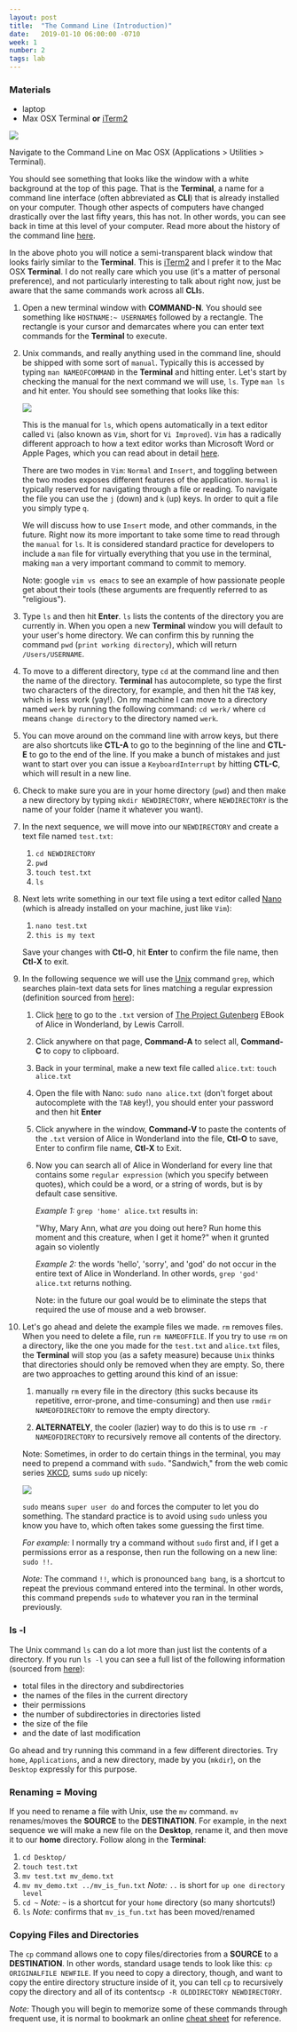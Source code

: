 ```yaml
---
layout: post
title:  "The Command Line (Introduction)"
date:   2019-01-10 06:00:00 -0710
week: 1
number: 2
tags: lab
---
```


### Materials
* laptop
* Max OSX Terminal **or** [iTerm2](https://www.iterm2.com/)

![]({{site.url}}/assets/iterm_vs_macosx_terminal.jpg)

Navigate to the Command Line on Mac OSX (Applications > Utilities > Terminal).

You should see something that looks like the window with a white background at the top of this page. That is the **Terminal**, a name for a command line interface (often abbreviated as **CLI**) that is already installed on your computer. Though other aspects of computers have changed drastically over the last fifty years, this has not. In other words, you can see back in time at this level of your computer. Read more about the history of the command line [here](https://en.wikipedia.org/wiki/Command-line_interface).

In the above photo you will notice a semi-transparent black window that looks fairly similar to the **Terminal**. This is [iTerm2](https://www.iterm2.com/) and I prefer it to the Mac OSX **Terminal**. I do not really care which you use (it's a matter of personal preference), and not particularly interesting to talk about right now, just be aware that the same commands work across all **CLI**s.

1. Open a new terminal window with **COMMAND-N**. You should see something like `HOSTNAME:~ USERNAME$` followed by a rectangle. The rectangle is your cursor and demarcates where you can enter text commands for the **Terminal** to execute.

2. Unix commands, and really anything used in the command line, should be shipped with some sort of `manual`. Typically this is accessed by typing `man NAMEOFCOMMAND` in the **Terminal** and hitting enter. Let's start by checking the manual for the next command we will use, `ls`. Type `man ls` and hit enter. You should see something that looks like this:

    ![]({{site.url}}/assets/man_example.png)

    This is the manual for `ls`, which opens automatically in a text editor called `Vi` (also known as `Vim`, short for `Vi Improved`). `Vim` has a radically different approach to how a text editor works than Microsoft Word or Apple Pages, which you can read about in detail [here](http://www.vim.org/).

    There are two modes in `Vim`: `Normal` and `Insert`, and toggling between the two modes exposes different features of the application. `Normal` is typically reserved for navigating through a file or reading. To navigate the file you can use the `j` (down) and `k` (up) keys. In order to quit a file you simply type `q`.

    We will discuss how to use `Insert` mode, and other commands, in the future. Right now its more important to take some time to read through the `manual` for `ls`. It is considered standard practice for developers to include a `man` file for virtually everything that you use in the terminal, making `man` a very important command to commit to memory.

    Note: google `vim vs emacs` to see an example of how passionate people get about their tools (these arguments are frequently referred to as "religious").

3. Type `ls` and then hit **Enter**. `ls` lists the contents of the directory you are currently in. When you open a new **Terminal** window you will default to your user's home directory. We can confirm this by running the command `pwd` (`print working directory`), which will return `/Users/USERNAME`.

4. To move to a different directory, type `cd` at the command line and then the name of the directory. **Terminal** has autocomplete, so type the first two characters of the directory, for example, and then hit the `TAB` key, which is less work (yay!). On my machine I can move to a directory named `werk` by running the following command: `cd werk/` where `cd` means `change directory` to the directory named `werk`.

5. You can move around on the command line with arrow keys, but there are also shortcuts like **CTL-A** to go to the beginning of the line and **CTL-E** to go to the end of the line. If you make a bunch of mistakes and just want to start over you can issue a `KeyboardInterrupt` by hitting **CTL-C**, which will result in a new line.

6. Check to make sure you are in your home directory (`pwd`) and then make a new directory by typing `mkdir NEWDIRECTORY`, where `NEWDIRECTORY` is the name of your folder (name it whatever you want).

7. In the next sequence, we will move into our `NEWDIRECTORY` and create a text file named `test.txt`:


    1. `cd NEWDIRECTORY`
    2. `pwd`
    3. `touch test.txt`
    4. `ls`


8. Next lets write something in our text file using a text editor called [Nano](https://www.nano-editor.org/) (which is already installed on your machine, just like `Vim`):


    1. `nano test.txt`
    2. `this is my text`

    Save your changes with **Ctl-O**, hit **Enter** to confirm the file name, then **Ctl-X** to exit.

9. In the following sequence we will use the  [Unix](https://en.wikipedia.org/wiki/Unix) command `grep`, which searches plain-text data sets for lines matching a regular expression (definition sourced from [here](https://en.wikipedia.org/wiki/Grep)):

    1. Click [here](https://www.gutenberg.org/cache/epub/19033/pg19033.txt) to go to the `.txt` version of [The Project Gutenberg](https://www.gutenberg.org/) EBook of Alice in Wonderland, by Lewis Carroll.
    2. Click anywhere on that page, **Command-A** to select all, **Command-C** to copy to clipboard.
    3. Back in your terminal, make a new text file called `alice.txt`: `touch alice.txt`
    4. Open the file with Nano: `sudo nano alice.txt` (don't forget about autocomplete with the `TAB` key!), you should enter your password and then hit **Enter**
    5. Click anywhere in the window, **Command-V** to paste the contents of the `.txt` version of Alice in Wonderland into the file, **Ctl-O** to save, Enter to confirm file name, **Ctl-X** to Exit.
    6. Now you can search all of Alice in Wonderland for every line that contains some `regular expression` (which you specify between quotes), which could be a word, or a string of words, but is by default case sensitive.

        *Example 1:* `grep 'home' alice.txt` results in:

        "Why, Mary Ann, what _are_ you doing out here? Run home this moment and
        this creature, when I get it home?" when it grunted again so violently

        *Example 2:* the words 'hello', 'sorry', and 'god' do not occur in the entire text of Alice in Wonderland. In other words, `grep 'god' alice.txt` returns nothing.

        Note: in the future our goal would be to eliminate the steps that required the use of mouse and a web browser.

10. Let's go ahead and delete the example files we made. `rm` removes files. When you need to delete a file, run `rm NAMEOFFILE`. If you try to use `rm` on a directory, like the one you made for the `test.txt` and `alice.txt` files, the **Terminal** will stop you (as a safety measure) because `Unix` thinks that directories should only be removed when they are empty. So, there are two approaches to getting around this kind of an issue:

    1. manually `rm` every file in the directory (this sucks because its repetitive, error-prone, and time-consuming) and then use `rmdir NAMEOFDIRECTORY` to remove the empty directory.

    2. **ALTERNATELY**, the cooler (lazier) way to do this is to use `rm -r NAMEOFDIRECTORY` to recursively remove all contents of the directory.

    Note: Sometimes, in order to do certain things in the terminal, you may need to prepend a command with `sudo`. "Sandwich," from the web comic series [XKCD](https://xkcd.com/), sums `sudo` up nicely:

    ![]({{site.url}}/assets/xkcd_sandwich.jpg)

    `sudo` means `super user do` and forces the computer to let you do something. The standard practice is to avoid using `sudo` unless you know you have to, which often takes some guessing the first time.

    *For example:* I normally try a command without `sudo` first and, if I get a permissions error as a response, then run the following on a new line: `sudo !!`.

    *Note:* The command `!!`, which is pronounced `bang bang`, is a shortcut to repeat the previous command entered into the terminal. In other words, this command prepends `sudo` to whatever you ran in the terminal previously.


### ls -l

The Unix command `ls` can do a lot more than just list the contents of a directory. If you run `ls -l` you can see a full list of the following information (sourced from [here](http://www.computerhope.com/unix/uls.htm)):

* total files in the directory and subdirectories
* the names of the files in the current directory
* their permissions
* the number of subdirectories in directories listed
* the size of the file
* and the date of last modification

Go ahead and try running this command in a few different directories. Try `home`, `Applications`, and a new directory, made by you (`mkdir`), on the `Desktop` expressly for this purpose.

### Renaming = Moving

If you need to rename a file with Unix, use the `mv` command. `mv` renames/moves the **SOURCE** to the **DESTINATION**. For example, in the next sequence we will make a new file on the **Desktop**, rename it, and then move it to our **home** directory. Follow along in the **Terminal**:

1. `cd Desktop/`
2. `touch test.txt`
3. `mv test.txt mv_demo.txt`
4. `mv mv_demo.txt ../mv_is_fun.txt` *Note:* `..` is short for `up one directory level`
5. `cd ~` *Note:* `~` is a shortcut for your `home` directory (so many shortcuts!)
6. `ls` *Note:* confirms that `mv_is_fun.txt` has been moved/renamed

### Copying Files and Directories

The `cp` command allows one to copy files/directories from a **SOURCE** to a **DESTINATION**. In other words, standard usage tends to look like this: `cp ORIGINALFILE NEWFILE`. If you need to copy a directory, though, and want to copy the entire directory structure inside of it, you can tell `cp` to recursively copy the directory and all of its contents`cp -R OLDDIRECTORY NEWDIRECTORY`.

*Note:* Though you will begin to memorize some of these commands through frequent use, it is normal to bookmark an online [cheat sheet](http://cli.learncodethehardway.org/bash_cheat_sheet.pdf) for reference.
